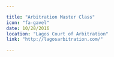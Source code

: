 ```yaml
---

title: "Arbitration Master Class"
icon: "fa-gavel"
date: 10/28/2016
location: "Lagos Court of Arbitration"
link: "http://lagosarbitration.com/"

---
```

